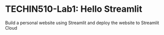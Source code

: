 # TECHIN510-Lab1: Hello Streamlit

Build a personal website using Streamlit and deploy the website to Streamlit Cloud
